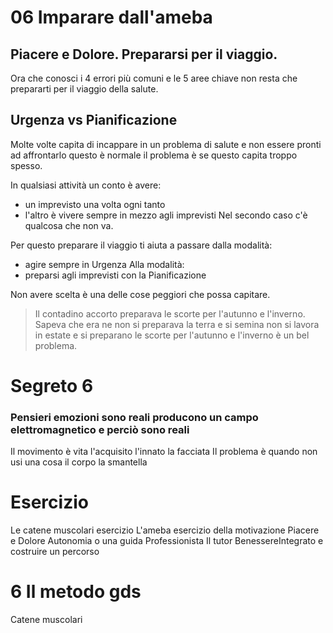 # 06 Imparare dall'ameba

## Piacere e Dolore. Prepararsi per il viaggio.

Ora che conosci i 4 errori più comuni e le 5 aree chiave
non resta che prepararti per il viaggio della salute.


## Urgenza vs Pianificazione 

Molte volte capita di incappare in un problema di salute e non essere pronti ad affrontarlo questo è normale il problema è se questo capita troppo spesso.

In qualsiasi attività un conto è avere:
- un imprevisto una volta ogni tanto 
- l'altro è vivere sempre in mezzo agli imprevisti 
Nel secondo caso c'è qualcosa che non va.

Per questo preparare il viaggio ti aiuta a passare dalla modalità:
- agire sempre in Urgenza 
Alla modalità:
- preparsi agli imprevisti con la Pianificazione 

Non avere scelta è una delle cose peggiori che possa capitare.

>  Il contadino accorto preparava le scorte per l'autunno e l'inverno.
Sapeva che era ne
	non si preparava la terra e si semina non si lavora in estate e si preparano le scorte per l'autunno e l'inverno è un bel problema.

# Segreto 6
### Pensieri emozioni sono reali producono un campo elettromagnetico e perciò sono reali
Il movimento è vita l'acquisito l'innato la facciata
Il problema è quando non usi una cosa il corpo la smantella

# Esercizio
Le catene muscolari esercizio
L'ameba esercizio della motivazione
Piacere e Dolore 
Autonomia o una guida Professionista 
Il tutor BenessereIntegrato e costruire un percorso

# 6 Il metodo gds

Catene muscolari


  
<!--stackedit_data:
eyJoaXN0b3J5IjpbLTMxMTgxNDQxMywtMjA1NDIzMjIwNSwyMT
g1Njc0NjcsLTMzMzgxMzUxM119
-->